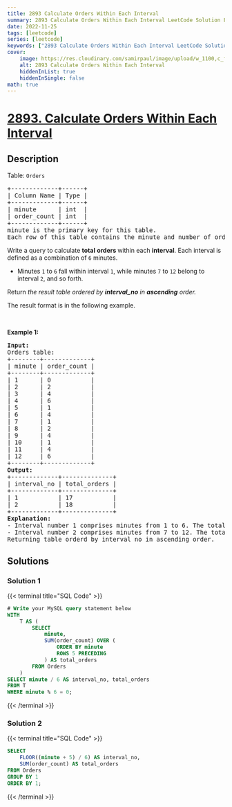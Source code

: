```yaml
---
title: 2893 Calculate Orders Within Each Interval
summary: 2893 Calculate Orders Within Each Interval LeetCode Solution Explained
date: 2022-11-25
tags: [leetcode]
series: [leetcode]
keywords: ["2893 Calculate Orders Within Each Interval LeetCode Solution Explained in all languages", "2893 Calculate Orders Within Each Interval", "LeetCode", "leetcode solution in Python3 C++ Java Go PHP Ruby Swift TypeScript Rust C# JavaScript C", "GeeksforGeeks", "InterviewBit", "Coding Ninjas", "HackerRank", "HackerEarth", "CodeChef", "TopCoder", "AlgoExpert", "freeCodeCamp", "Codeforces", "GitHub", "AtCoder", "Samir Paul"]
cover:
    image: https://res.cloudinary.com/samirpaul/image/upload/w_1100,c_fit,co_rgb:FFFFFF,l_text:Arial_75_bold:2893 Calculate Orders Within Each Interval - Solution Explained/problem-solving.webp
    alt: 2893 Calculate Orders Within Each Interval
    hiddenInList: true
    hiddenInSingle: false
math: true
---
```



# [2893. Calculate Orders Within Each Interval](https://leetcode.com/problems/calculate-orders-within-each-interval)


## Description

<p>Table: <code><font face="monospace">Orders</font></code></p>

<pre>
+-------------+------+ 
| Column Name | Type | 
+-------------+------+ 
| minute      | int  | 
| order_count | int  |
+-------------+------+
minute is the primary key for this table.
Each row of this table contains the minute and number of orders received during that specific minute. The total number of rows will be a multiple of 6.
</pre>

<p>Write a query to calculate <strong>total</strong> <strong>orders</strong><b> </b>within each <strong>interval</strong>. Each interval is defined as a combination of <code>6</code> minutes.</p>

<ul>
	<li>Minutes <code>1</code> to <code>6</code> fall within interval <code>1</code>, while minutes <code>7</code> to <code>12</code> belong to interval <code>2</code>, and so forth.</li>
</ul>

<p>Return<em> the result table ordered by <strong>interval_no</strong> in <strong>ascending</strong> order.</em></p>

<p>The result format is in the following example.</p>

<p>&nbsp;</p>
<p><strong class="example">Example 1:</strong></p>

<pre>
<strong>Input:</strong> 
Orders table:
+--------+-------------+
| minute | order_count | 
+--------+-------------+
| 1      | 0           |
| 2      | 2           | 
| 3      | 4           | 
| 4      | 6           | 
| 5      | 1           | 
| 6      | 4           | 
| 7      | 1           | 
| 8      | 2           | 
| 9      | 4           | 
| 10     | 1           | 
| 11     | 4           | 
| 12     | 6           | 
+--------+-------------+
<strong>Output:</strong> 
+-------------+--------------+
| interval_no | total_orders | 
+-------------+--------------+
| 1           | 17           | 
| 2           | 18           |    
+-------------+--------------+
<strong>Explanation:</strong> 
- Interval number 1 comprises minutes from 1 to 6. The total orders in these six minutes are (0 + 2 + 4 + 6 + 1 + 4) = 17.
- Interval number 2 comprises minutes from 7 to 12. The total orders in these six minutes are (1 + 2 + 4 + 1 + 4 + 6) = 18.
Returning table orderd by interval_no in ascending order.</pre>

## Solutions

### Solution 1

<!-- tabs:start -->

{{< terminal title="SQL Code" >}}
```sql
# Write your MySQL query statement below
WITH
    T AS (
        SELECT
            minute,
            SUM(order_count) OVER (
                ORDER BY minute
                ROWS 5 PRECEDING
            ) AS total_orders
        FROM Orders
    )
SELECT minute / 6 AS interval_no, total_orders
FROM T
WHERE minute % 6 = 0;
```
{{< /terminal >}}

<!-- tabs:end -->

### Solution 2

<!-- tabs:start -->

{{< terminal title="SQL Code" >}}
```sql
SELECT
    FLOOR((minute + 5) / 6) AS interval_no,
    SUM(order_count) AS total_orders
FROM Orders
GROUP BY 1
ORDER BY 1;
```
{{< /terminal >}}

<!-- tabs:end -->

<!-- end -->
